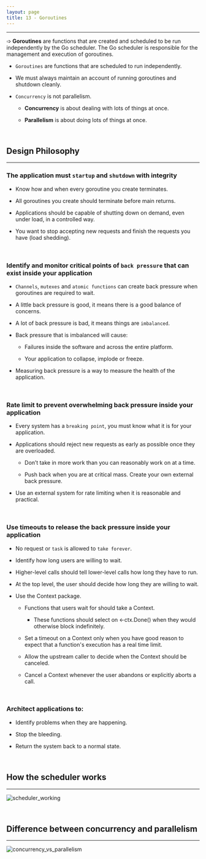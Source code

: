 ```yaml
---
layout: page
title: 13 - Goroutines
---
```

***

<!-- markdownlint-disable MD002 MD022-->

➩ **Goroutines** are functions that are created and scheduled to be run independently by the Go scheduler. The Go scheduler is responsible for the management and execution of goroutines.

- `Goroutines` are functions that are scheduled to run independently.

- We must always maintain an account of running goroutines and shutdown cleanly.

- `Concurrency` is not parallelism.

  - **Concurrency** is about dealing with lots of things at once.
  
  - **Parallelism** is about doing lots of things at once.

&nbsp;

## Design Philosophy
***

### The application must `startup` and `shutdown` with integrity

- Know how and when every goroutine you create terminates.

- All goroutines you create should terminate before main returns.

- Applications should be capable of shutting down on demand, even under load, in a controlled way.

- You want to stop accepting new requests and finish the requests you have (load shedding).

&nbsp;

### Identify and monitor critical points of `back pressure` that can exist inside your application

- `Channels`, `mutexes` and `atomic functions` can create back pressure when goroutines are required to wait.

- A little back pressure is good, it means there is a good balance of concerns.

- A lot of back pressure is bad, it means things are `imbalanced`.

- Back pressure that is imbalanced will cause:

  - Failures inside the software and across the entire platform.

  - Your application to collapse, implode or freeze.

- Measuring back pressure is a way to measure the health of the application.

&nbsp;

### Rate limit to prevent overwhelming back pressure inside your application

- Every system has a `breaking point`, you must know what it is for your application.

- Applications should reject new requests as early as possible once they are overloaded.

  - Don’t take in more work than you can reasonably work on at a time.

  - Push back when you are at critical mass. Create your own external back pressure.

- Use an external system for rate limiting when it is reasonable and practical.

&nbsp;

### Use timeouts to release the back pressure inside your application

- No request or `task` is allowed to `take forever`.

- Identify how long users are willing to wait.

- Higher-level calls should tell lower-level calls how long they have to run.

- At the top level, the user should decide how long they are willing to wait.

- Use the Context package.

  - Functions that users wait for should take a Context.

    - These functions should select on <-ctx.Done() when they would otherwise block indefinitely.

  - Set a timeout on a Context only when you have good reason to expect that a function's execution has a real time limit.

  - Allow the upstream caller to decide when the Context should be canceled.

  - Cancel a Context whenever the user abandons or explicitly aborts a call.

&nbsp;

### Architect applications to:

- Identify problems when they are happening.

- Stop the bleeding.

- Return the system back to a normal state.

&nbsp;

## How the scheduler works
***
  ![scheduler_working](https://github.com/g-kutty/go-tour/blob/gh-pages/public/images/scheduler_working.png?raw=true)

&nbsp;

## Difference between concurrency and parallelism
***
  ![concurrency_vs_parallelism](https://github.com/g-kutty/go-tour/blob/gh-pages/public/images/concurrency_vs_parallelism.png?raw=true)